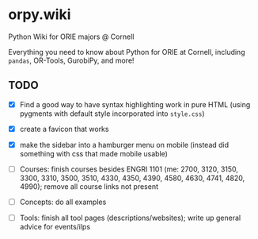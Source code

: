 # orpy.wiki
Python Wiki for ORIE majors @ Cornell

Everything you need to know about Python for ORIE at Cornell, including `pandas`, OR-Tools, GurobiPy, and more!

## TODO

 - [x] Find a good way to have syntax highlighting work in pure HTML (using pygments with default style incorporated into `style.css`)
 - [x] create a favicon that works
 - [x] make the sidebar into a hamburger menu on mobile (instead did something with css that made mobile usable)
 - [ ] Courses: finish courses besides ENGRI 1101 (me: 2700, 3120, 3150, 3300, 3310, 3500, 3510, 4330, 4350, 4390, 4580, 4630, 4741, 4820, 4990); remove all course links not present
 - [ ] Concepts: do all examples
 - [ ] Tools: finish all tool pages (descriptions/websites); write up general advice for events/ilps

